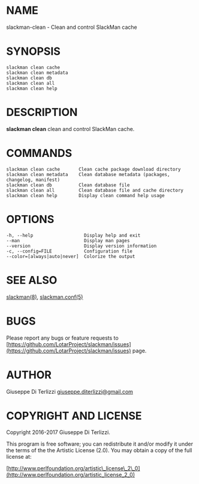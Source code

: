 # NAME

slackman-clean - Clean and control SlackMan cache

# SYNOPSIS

    slackman clean cache
    slackman clean metadata
    slackman clean db
    slackman clean all
    slackman clean help

# DESCRIPTION

**slackman clean** clean and control SlackMan cache.

# COMMANDS

    slackman clean cache       Clean cache package download directory
    slackman clean metadata    Clean database metadata (packages, changelog, manifest)
    slackman clean db          Clean database file
    slackman clean all         Clean database file and cache directory
    slackman clean help        Display clean command help usage

# OPTIONS

    -h, --help                   Display help and exit
    --man                        Display man pages
    --version                    Display version information
    -c, --config=FILE            Configuration file
    --color=[always|auto|never]  Colorize the output

# SEE ALSO

[slackman(8)](../8/slackman), [slackman.conf(5)](../5/slackman.conf)

# BUGS

Please report any bugs or feature requests to 
[https://github.com/LotarProject/slackman/issues](https://github.com/LotarProject/slackman/issues) page.

# AUTHOR

Giuseppe Di Terlizzi <giuseppe.diterlizzi@gmail.com>

# COPYRIGHT AND LICENSE

Copyright 2016-2017 Giuseppe Di Terlizzi.

This program is free software; you can redistribute it and/or modify it
under the terms of the the Artistic License (2.0). You may obtain a
copy of the full license at:

[http://www.perlfoundation.org/artistic\_license\_2\_0](http://www.perlfoundation.org/artistic_license_2_0)
